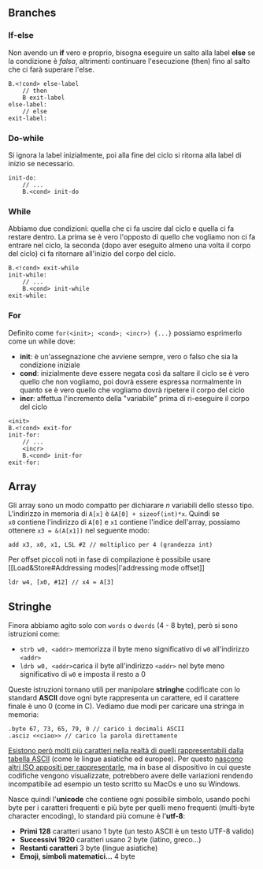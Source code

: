 ## Branches
### If-else
Non avendo un **if** vero e proprio, bisogna eseguire un salto alla label **else** se la condizione è _falsa_, altrimenti continuare l'esecuzione (then) fino al salto che ci farà superare l'else.

```
B.<!cond> else-label
	// then
	B exit-label
else-label:
	// else
exit-label:
```

### Do-while
Si ignora la label inizialmente, poi alla fine del ciclo si ritorna alla label di inizio se necessario.

```
init-do:
	// ...
	B.<cond> init-do
```

### While
Abbiamo due condizioni: quella che ci fa uscire dal ciclo e quella ci fa restare dentro.
La prima se è vero l'opposto di quello che vogliamo non ci fa entrare nel ciclo, la seconda (dopo aver eseguito almeno una volta il corpo del ciclo) ci fa ritornare all'inizio del corpo del ciclo.

```
B.<!cond> exit-while
init-while:
	// ...
	B.<cond> init-while
exit-while:
```

### For
Definito come `for(<init>; <cond>; <incr>) {...}` possiamo esprimerlo come un while dove:
- **init**: è un'assegnazione che avviene sempre, vero o falso che sia la condizione iniziale
- **cond**: inizialmente deve essere negata così da saltare il ciclo se è vero quello che non vogliamo, poi dovrà essere espressa normalmente in quanto se è vero quello che vogliamo dovrà ripetere il corpo del ciclo
- **incr**: affettua l'incremento della "variabile" prima di ri-eseguire il corpo del ciclo

```
<init>
B.<!cond> exit-for
init-for:
	// ...
	<incr>
	B.<cond> init-for
exit-for:
```

## Array
Gli array sono un modo compatto per dichiarare $n$ variabili dello stesso tipo.
L'indirizzo in memoria di `A[x]` è `&A[0] + sizeof(int)*x`.
Quindi se `x0` contiene l'indirizzo di `A[0]` e `x1` contiene l'indice dell'array, possiamo ottenere `x3 = &(A[x1])` nel seguente modo:
```armasm
add x3, x0, x1, LSL #2 // moltiplico per 4 (grandezza int)
```

Per offset piccoli noti in fase di compilazione è possibile usare [[Load&Store#Addressing modes|l'addressing mode offset]]
```armasm
ldr w4, [x0, #12] // x4 = A[3]
```

## Stringhe
Finora abbiamo agito solo con `words` o `dwords` (4 - 8 byte), però si sono istruzioni come:
- `strb w0, <addr>` memorizza il byte meno significativo di `w0` all'indirizzo `<addr>`
- `ldrb w0, <addr>`carica il byte all'indirizzo `<addr>` nel byte meno significativo di `w0` e imposta il resto a 0

Queste istruzioni tornano utili per manipolare **stringhe** codificate con lo standard **ASCII** dove ogni byte rappresenta un carattere, ed il carattere finale è uno 0 (come in C).
Vediamo due modi per caricare una stringa in memoria:

```armasm
.byte 67, 73, 65, 79, 0 // carico i decimali ASCII
.asciz <<ciao>> // carico la parola direttamente
```

<u>Esistono però molti più caratteri nella realtà di quelli rappresentabili dalla tabella ASCII</u> (come le lingue asiatiche ed europee).
Per questo <u>nascono altri ISO appositi per rappresentarle</u>, ma in base al dispositivo in cui queste codifiche vengono visualizzate, potrebbero avere delle variazioni rendendo incompatibile ad esempio un testo scritto su MacOs e uno su Windows.

Nasce quindi l'**unicode** che contiene ogni possibile simbolo, usando pochi byte per i caratteri frequenti e più byte per quelli meno frequenti (multi-byte character encoding), lo standard più comune è l'**utf-8**:
- **Primi 128** caratteri usano 1 byte (un testo ASCII è un testo UTF-8 valido)
- **Successivi 1920** caratteri usano 2 byte (latino, greco...)
- **Restanti caratteri** 3 byte (lingue asiatiche)
- **Emoji, simboli matematici...**  4 byte